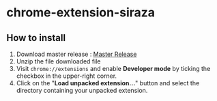 # chrome-extension-siraza

## How to install

1. Download master release : [Master Release](https://github.com/cvilleger/chrome-extension-siraza/archive/master.zip)
2. Unzip the file downloaded file
3. Visit `chrome://extensions` and enable **Developer mode** by ticking the checkbox in the upper-right corner.
4. Click on the "**Load unpacked extension...**" button and select the directory containing your unpacked extension.
